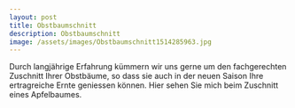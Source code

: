 ```yaml
---
layout: post
title: Obstbaumschnitt
description: Obstbaumschnitt
image: /assets/images/Obstbaumschnitt1514285963.jpg
---
```


Durch langjährige Erfahrung kümmern wir uns gerne um den fachgerechten Zuschnitt Ihrer Obstbäume,
so dass sie auch in der neuen Saison Ihre ertragreiche Ernte geniessen können. Hier sehen Sie mich beim Zuschnitt eines Apfelbaumes.
